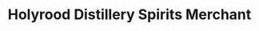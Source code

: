 ---
title: "Holyrood Distillery Spirits Merchant"
url: /edinburgh/holyrood-distillery-spirits-merchant/
shop: alcohol
---